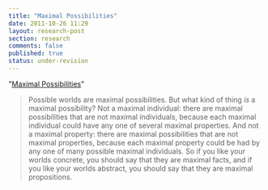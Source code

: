 ```yaml
---
title: "Maximal Possibilities"
date: 2011-10-26 11:29
layout: research-post
section: research
comments: false
published: true
status: under-revision 
---
```


"[Maximal Possibilities](http://files.davidsanson.com/research/maximal-possibilities.pdf)" 

<span
   class="Z3988" title="ctx_ver=Z39.88-2004&amp;rft_val_fmt=info%3Aofi%2Ffmt%3Akev%3Amtx%3Ajournal&amp;rfr_id=info%3Asid%2Focoins.info%3Agenerator&amp;rft.genre=article&amp;rft.atitle=Maximal+Possibilities&amp;rft.date=2010&amp;rft.aulast=Sanson&amp;rft.aufirst=David&amp;rft.au=David+Sanson"></span>

> Possible worlds are maximal possibilities. But what kind of thing *is* a maximal possibility? Not a maximal individual: there are maximal possibilities that are not maximal individuals, because each maximal individual could have any one of several maximal properties. And not a maximal property: there are  maximal possibilities that are not maximal properties, because each maximal property could be had by any one of many possible maximal individuals. So if you like your worlds concrete, you should say that they are maximal facts, and if you like your worlds abstract, you should say that they are maximal propositions.
